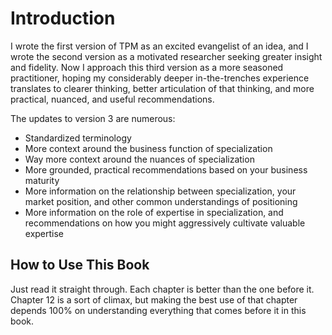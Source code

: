# Introduction

I wrote the first version of TPM as an excited evangelist of an idea, and I wrote the second version as a motivated researcher seeking greater insight and fidelity. Now I approach this third version as a more seasoned practitioner, hoping my considerably deeper in-the-trenches experience translates to clearer thinking, better articulation of that thinking, and more practical, nuanced, and useful recommendations.

The updates to version 3 are numerous:

- Standardized terminology
- More context around the business function of specialization
- Way more context around the nuances of specialization
- More grounded, practical recommendations based on your business maturity
- More information on the relationship between specialization, your market position, and other common understandings of positioning
- More information on the role of expertise in specialization, and recommendations on how you might aggressively cultivate valuable expertise

## How to Use This Book

Just read it straight through. Each chapter is better than the one before it. Chapter 12 is a sort of climax, but making the best use of that chapter depends 100% on understanding everything that comes before it in this book.